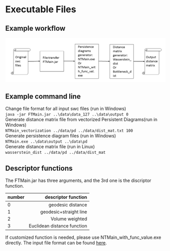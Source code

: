 
# Executable Files

## Example workflow
![alt tag](https://github.com/Nevermore520/NeuronTools/blob/master/img/executables.png)

## Example command line
Change file format for all input swc files (run in Windows) <br/>
`java -jar FTMain.jar ..\data\data_127 ..\data\output 0` <br/>
Generate distance matrix file from vectorized Persistent Diagrams(run in Windows)<br/>
`NTMain_vectorization ../data/pd ../data/dist_mat.txt 100` <br/>
Generate persistence diagram files (run in Windows) <br/>
`NTMain.exe ..\data\output ..\data\pd` <br/>
Generate distance matrix file (run in Linux)<br/>
`wasserstein_dist ../data/pd ../data/dist_mat`

## Descriptor functions
The FTMain.jar has three arguments, and the 3rd one is the discriptor function.

| number        | descriptor function        |
| ------------- | --------------------------:|
| 0             | geodesic distance          |
| 1             | geodesic+straight line     |
| 2             | Volume weighted            |
| 3             | Euclidean distance function|

If customized function is needed, please use NTMain_with_func_value.exe directly. The input file format can be found [here](https://github.com/Nevermore520/NeuronTools/tree/master/CPP/src_with_func_value#input-file-format).
